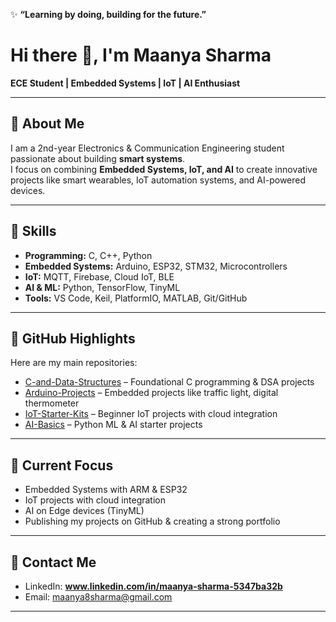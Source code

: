 ✨ **“Learning by doing, building for the future.”**
# Hi there 👋, I'm Maanya Sharma
**ECE Student | Embedded Systems | IoT | AI Enthusiast**

---

## 🔹 About Me
I am a 2nd-year Electronics & Communication Engineering student passionate about building **smart systems**.  
I focus on combining **Embedded Systems, IoT, and AI** to create innovative projects like smart wearables, IoT automation systems, and AI-powered devices.  

---

## 🔹 Skills
- **Programming:** C, C++, Python
- **Embedded Systems:** Arduino, ESP32, STM32, Microcontrollers
- **IoT:** MQTT, Firebase, Cloud IoT, BLE
- **AI & ML:** Python, TensorFlow, TinyML
- **Tools:** VS Code, Keil, PlatformIO, MATLAB, Git/GitHub

---

## 🔹 GitHub Highlights
Here are my main repositories:
- [C-and-Data-Structures](https://github.com/username/C-and-Data-Structures) – Foundational C programming & DSA projects  
- [Arduino-Projects](https://github.com/username/Arduino-Projects) – Embedded projects like traffic light, digital thermometer  
- [IoT-Starter-Kits](https://github.com/username/IoT-Starter-Kits) – Beginner IoT projects with cloud integration  
- [AI-Basics](https://github.com/username/AI-Basics) – Python ML & AI starter projects  



---

## 🔹 Current Focus
- Embedded Systems with ARM & ESP32  
- IoT projects with cloud integration  
- AI on Edge devices (TinyML)  
- Publishing my projects on GitHub & creating a strong portfolio  

---

## 🔹 Contact Me
- LinkedIn: **www.linkedin.com/in/maanya-sharma-5347ba32b** 
- Email: maanya8sharma@gmail.com

---

